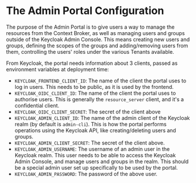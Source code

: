 # The Admin Portal Configuration

The purpose of the Admin Portal is to give users a way to manage the resources
from the Context Broker, as well as managing users and groups outside of the
Keycloak Admin Console. This means creating new users and groups, defining the
scopes of the groups and adding/removing users from them, controlling the users'
roles under the various Tenants available.

From Keycloak, the portal needs information about 3 clients, passed as environment
variables at deployment time:

- `KEYCLOAK_FRONTEND_CLIENT_ID`: The name of the client the portal uses to log in
  users. This needs to be public, as it is used by the frontend.
- `KEYCLOAK_OIDC_CLIENT_ID`: The name of the client the portal uses to authorise
  users. This is generally the `resource_server` client, and it's a confidential
  client.
- `KEYCLOAK_OIDC_CLIENT_SECRET`: The secret of the client above
- `KEYCLOAK_ADMIN_CLIENT_ID`: The name of the admin client of the Keycloak realm
  (by default is `admin-cli`). This is how the portal performs operations using
  the Keycloak API, like creating/deleting users and groups.
- `KEYCLOAK_ADMIN_CLIENT_SECRET`: The secret of the client above.
- `KEYCLOAK_ADMIN_USERNAME`: The username of an admin user in the Keycloak realm.
  This user needs to be able to access the Keycloak Admin Console, and manage
  users and groups in the realm. This should be a special admin user set up
  specifically to be used by the portal.
- `KEYCLOAK_ADMIN_PASSWORD`: The password of the above user.
